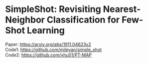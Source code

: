 # SimpleShot: Revisiting Nearest-Neighbor Classification for Few-Shot Learning

Paper: https://arxiv.org/abs/1911.04623v2 <br/>
Code1: https://github.com/mileyan/simple_shot <br/>
Code2: https://github.com/yhu01/PT-MAP <br/>
